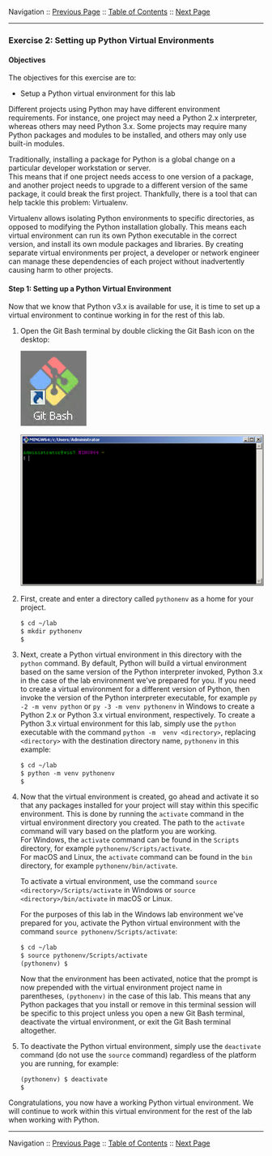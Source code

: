 Navigation :: [Previous Page](LTRPRG-1100-02b2-Python-Ex1.md) :: [Table of Contents](LTRPRG-1100-00-Intro.md#table-of-contents) :: [Next Page](LTRPRG-1100-02b4-Python-Ex3.md)

---

### Exercise 2: Setting up Python Virtual Environments

#### Objectives

The objectives for this exercise are to:

* Setup a Python virtual environment for this lab

Different projects using Python may have different environment requirements. For instance, one project may need a 
Python 2.x interpreter, whereas others may need Python 3.x. Some projects may require many Python packages and 
modules to be installed, and others may only use built-in modules.

Traditionally, installing a package for Python is a global change on a particular developer workstation or server.  
This means that if one project needs access to one version of a package, and another project needs to upgrade to a 
different version of the same package, it could break the first project. Thankfully, there is a tool that can help 
tackle this problem: Virtualenv.

Virtualenv allows isolating Python environments to specific directories, as opposed to modifying the 
Python installation globally. This means each virtual environment can run its own Python executable in the correct 
version, and install its own module packages and libraries.  By creating separate virtual environments per project, a 
developer or network engineer can manage these dependencies of each project without inadvertently causing harm to other 
projects.

#### Step 1: Setting up a Python Virtual Environment

Now that we know that Python v3.x is available for use, it is time to set up a virtual environment to continue working
in for the rest of this lab.

1.  Open the Git Bash terminal by double clicking the Git Bash icon on the desktop:
    
    ![Git Bash Icon](assets/Git-02.png)
    
    ![Git Bash Terminal](assets/Git-03.png)

2. First, create and enter a directory called `pythonenv` as a home for your project.
    
    ```
    $ cd ~/lab
    $ mkdir pythonenv
    $
    ```

3.  Next, create a Python virtual environment in this directory with the `python` command. By default, Python will 
build a virtual environment based on the same version of the Python interpreter invoked, Python 3.x in the case of 
the lab environment we've prepared for you.  If you need to create a virtual environment for a different version of 
Python, then invoke the version of the Python interpreter executable,  for example `py -2 -m venv python` or
`py -3 -m venv pythonenv` in Windows to create a Python 2.x or Python 3.x virtual environment, respectively.  To 
create a Python 3.x virtual environment for this lab, simply use the `python` executable with the command `python -m 
venv <directory>`, replacing `<directory>` with the destination directory name, `pythonenv` in this example:

    ```
    $ cd ~/lab
    $ python -m venv pythonenv
    $
    ```

4.  Now that the virtual environment is created, go ahead and activate it so that any packages installed for your 
project will stay within this specific environment. This is done by running the `activate` command in the virtual 
environment directory you created.  The path to the `activate` command will vary based on the platform you are working.  
For Windows, the `activate` command can be found in the `Scripts` directory, for example `pythonenv/Scripts/activate`.  
For macOS and Linux, the `activate` command can be found in the `bin` directory, for example `pythonenv/bin/activate`.
    
    To activate a virtual environment, use the command `source <directory>/Scripts/activate` in Windows or
    `source <directory>/bin/activate` in macOS or Linux.
    
    For the purposes of this lab in the Windows lab environment we've prepared for you, activate the Python virtual 
    environment with the command `source pythonenv/Scripts/activate`:
    
    ```
    $ cd ~/lab
    $ source pythonenv/Scripts/activate
    (pythonenv) $
    ```
    
    Now that the environment has been activated, notice that the prompt is now prepended with the virtual 
    environment project name in parentheses, `(pythonenv)` in the case of this lab. This means that any 
    Python packages that you install or remove in this terminal session will be specific to this project unless you 
    open a new Git Bash terminal, deactivate the virtual environment, or exit the Git Bash terminal altogether.
 
5. To deactivate the Python virtual environment, simply use the `deactivate` command (do not use the `source` command)
regardless of the platform you are running, for example:
    
    ```
    (pythonenv) $ deactivate
    $
    ```

Congratulations, you now have a working Python virtual environment.  We will continue to work within this 
virtual environment for the rest of the lab when working with Python.

---

Navigation :: [Previous Page](LTRPRG-1100-02b2-Python-Ex1.md) :: [Table of Contents](LTRPRG-1100-00-Intro.md#table-of-contents) :: [Next Page](LTRPRG-1100-02b4-Python-Ex3.md)
